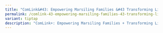 ```yaml
---
title: "ComLink&#43: Empowering Marsiling Families &#43 Transforming Lives"
permalink: /comlink-43-empowering-marsiling-families-43-transforming-lives/
variant: tiptap
description: "ComLink+: Empowering Marsiling Families + Transforming Lives"
---
```

